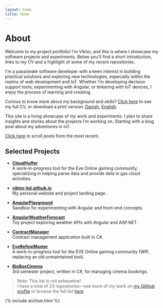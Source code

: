 ```yaml
---
layout: home
title: Home
---
```


# About

Welcome to my project portfolio! I'm Viktor, and this is where I showcase my software projects and experiments. Below you'll find a short introduction, links to my CV and a highlight of some of my recent repositories.

I'm a passionate software developer with a keen interest in building practical solutions and exploring new technologies, especially within the realms of web development and IoT. Whether I'm developing decision support tools, experimenting with Angular, or tinkering with IoT devices, I enjoy the process of learning and creating.

Curious to know more about my background and skills? [Click here](cv) to see my full CV, or download a print version: [Danish](assets/files/cv-da.pdf), [English](assets/files/cv-en.pdf).

This site is a living showcase of my work and experiments. I plan to share insights and stories about the projects I’m working on. Starting with a blog post about my adventures in IoT.

[Click here](posts) to scroll posts from the most recent. 


<!-- Finally, [click here](404) to see a page that can't be found.

By default, the theme only contains these few pages in order to stay lean and flexible. However, it can be easily extended to accommodate more pages, [collections](https://jekyllrb.com/docs/collections/), [categories, and tags](https://jekyllrb.com/docs/posts/#tags-and-categories). -->

## Selected Projects

- **[CloudHuffer](https://github.com/viktor-bd/CloudHuffer)**  
  A work-in-progress tool for the Eve Online gaming community, specializing in helping parse data and provide data in gas cloud activities.

- **[viktor-bd.github.io](https://github.com/viktor-bd/viktor-bd.github.io)**  
  My personal website and project landing page.

- **[AngularPlayground](https://github.com/viktor-bd/AngularPlayground)**  
  Sandbox for experimenting with Angular and front-end concepts.

- **[AngularWeatherForecast](https://github.com/viktor-bd/AngularWeatherForecast)**  
  Toy project exploring weather APIs with Angular and ASP.NET.

- **[ContractManager](https://github.com/viktor-bd/ContractManager)**  
  Contract management application built in C#.

- **[EveRefineMaster](https://github.com/viktor-bd/EveRefineMaster)**  
  A work-in-progress tool for the EVE Online gaming community (WIP, replacing an old unmaintained tool).

- **[BioBoxCinema](https://github.com/viktor-bd/BioBoxCinema)**  
  3rd semester project, written in C#, for managing cinema bookings.

> Note: This list is not exhaustive!  
> I have a total of 23 repositories—see more of my work on [my GitHub profile](https://github.com/viktor-bd?tab=repositories) or browse the full list [here](https://github.com/search?q=user:viktor-bd&sort=updated&order=desc&type=Repositories).

<!-- Below is a list of blog posts included for illustrative purposes. Make sure to delete or modify them before deploying your website. -->

{% include archive.html %}